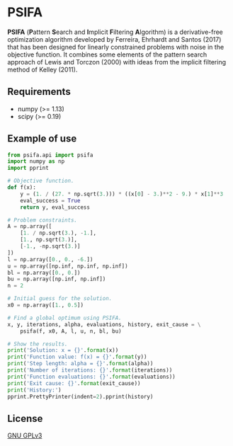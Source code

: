 # PSIFA

**PSIFA** (**P**attern **S**earch and **I**mplicit **F**iltering **A**lgorithm) is a derivative-free optimization algorithm developed by Ferreira, Ehrhardt and Santos (2017) that has been designed for linearly constrained problems with noise in the objective function. It combines some elements of the pattern search approach of Lewis and Torczon (2000) with ideas from the implicit filtering method of Kelley (2011).

<!-- ## Installation

Binary installers for the latest released version will be available at the Python Package Index.

`pip install psifa` -->

## Requirements

- numpy (>= 1.13)
- scipy (>= 0.19)

## Example of use

```python
from psifa.api import psifa
import numpy as np
import pprint

# Objective function.
def f(x):
    y = (1. / (27. * np.sqrt(3.))) * ((x[0] - 3.)**2 - 9.) * x[1]**3
    eval_success = True
    return y, eval_success

# Problem constraints.
A = np.array([
    [1. / np.sqrt(3.), -1.],
    [1., np.sqrt(3.)],
    [-1., -np.sqrt(3.)]
])
l = np.array([0., 0., -6.])
u = np.array([np.inf, np.inf, np.inf])
bl = np.array([0., 0.])
bu = np.array([np.inf, np.inf])
n = 2

# Initial guess for the solution.
x0 = np.array([1., 0.5])

# Find a global optimum using PSIFA.
x, y, iterations, alpha, evaluations, history, exit_cause = \
    psifa(f, x0, A, l, u, n, bl, bu)

# Show the results.
print('Solution: x = {}'.format(x))
print('Function value: f(x) = {}'.format(y))
print('Step length: alpha = {}'.format(alpha))
print('Number of iterations: {}'.format(iterations))
print('Function evaluations: {}'.format(evaluations))
print('Exit cause: {}'.format(exit_cause))
print('History:')
pprint.PrettyPrinter(indent=2).pprint(history)
```

## License

[GNU GPLv3](LICENSE)
